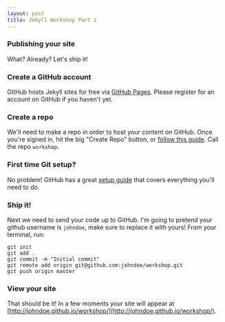 ```yaml
---
layout: post
title: Jekyll Workshop Part 2
---
```


### Publishing your site

What? Already? Let's ship it!

### Create a GitHub account

GitHub hosts Jekyll sites for free via [GitHub Pages](http://pages.github.com). Please register for an account on GitHub if you haven't yet.

### Create a repo

We'll need to make a repo in order to host your content on GitHub. Once you're signed in, hit the big "Create Repo" button, or [follow this guide](https://help.github.com/articles/create-a-repo). Call the repo `workshop`.

### First time Git setup?

No problem! GitHub has a great [setup guide](https://help.github.com/articles/set-up-git) that covers everything you'll need to do.

### Ship it!

Next we need to send your code up to GitHub. I'm going to pretend your github username is `johndoe`, make sure to replace it with yours! From your terminal, run:

    git init
    git add .
    git commit -m "Initial commit"
    git remote add origin git@github.com:johndoe/workshop.git
    git push origin master

### View your site

That should be it! In a few moments your site will appear at [http://johndoe.github.io/workshop/](http://johndoe.github.io/workshop/).
